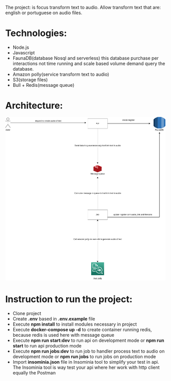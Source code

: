 The project: is focus transform text to audio. Allow transform text that are: english or portuguese on audio files.

Technologies:
===============

- Node.js
- Javascript
- FaunaDB(database Nosql and serverless) this database purchase per interactions not time running and scale based volume demand query the database. 
- Amazon polly(service transform text to audio)
- S3(storage files)
- Bull + Redis(message queue)

Architecture:
==============

![architecture image](architecture.drawio.png "Architecture the project")

Instruction to run the project:
================================

- Clone project
- Create **.env** based in **.env.example** file
- Execute **npm install** to install modules necessary in project
- Execute **docker-compose up -d** to create container running redis, because redis is used here with message queue
- Execute **npm run start:dev** to run api on development mode or **npm run start** to run api production mode
- Execute **npm run jobs:dev** to run job to handler process text to audio on development mode or **npm run jobs** to run jobs on production mode
- Import **insominia.json** file in Insominia tool to simplify your test in api. The Insominia tool is way test your api where her work with http client equally the Postman
